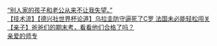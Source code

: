   
[“别人家的孩子和老公从来不让我失望。”](http://www.dianyue.me/archives/913/1ffryxyrdq8etv5r/)  
[【技术流】【德兴社世界杯论道】乌拉圭防守逼死了C罗  法国未必能轻松闯关](http://www.dianyue.me/archives/047/4ts3k7vndae30rfn/)  
[【亲子】爸爸们的期末考，看看他们合格了吗？](http://www.dianyue.me/archives/497/yqmnlxby7d654p0x/)  
[亲爱的师专](http://www.dianyue.me/archives/028/5s294o4cxt8746ps/)